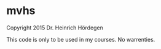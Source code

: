 # mvhs

Copyright 2015 Dr. Heinrich Hördegen

This code is only to be used in my courses. No warrenties.